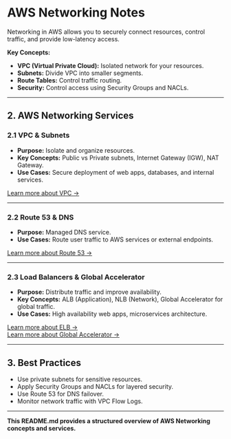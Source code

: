 # AWS Networking Notes

Networking in AWS allows you to securely connect resources, control traffic, and provide low-latency access.  

**Key Concepts:**
- **VPC (Virtual Private Cloud):** Isolated network for your resources.
- **Subnets:** Divide VPC into smaller segments.
- **Route Tables:** Control traffic routing.
- **Security:** Control access using Security Groups and NACLs.

---

## 2. AWS Networking Services

### 2.1 VPC & Subnets
- **Purpose:** Isolate and organize resources.
- **Key Concepts:** Public vs Private subnets, Internet Gateway (IGW), NAT Gateway.
- **Use Cases:** Secure deployment of web apps, databases, and internal services.

[Learn more about VPC →](https://aws.amazon.com/vpc/)

---

### 2.2 Route 53 & DNS
- **Purpose:** Managed DNS service.
- **Use Cases:** Route user traffic to AWS services or external endpoints.

[Learn more about Route 53 →](https://aws.amazon.com/route53/)

---

### 2.3 Load Balancers & Global Accelerator
- **Purpose:** Distribute traffic and improve availability.
- **Key Concepts:** ALB (Application), NLB (Network), Global Accelerator for global traffic.
- **Use Cases:** High availability web apps, microservices architecture.

[Learn more about ELB →](https://aws.amazon.com/elasticloadbalancing/)  
[Learn more about Global Accelerator →](https://aws.amazon.com/global-accelerator/)

---

## 3. Best Practices

- Use private subnets for sensitive resources.  
- Apply Security Groups and NACLs for layered security.  
- Use Route 53 for DNS failover.  
- Monitor network traffic with VPC Flow Logs.  

---

**This README.md provides a structured overview of AWS Networking concepts and services.**

